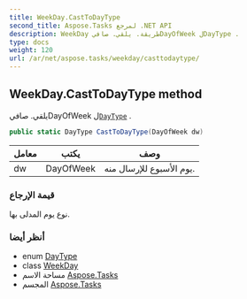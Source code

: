 ```yaml
---
title: WeekDay.CastToDayType
second_title: Aspose.Tasks لمرجع .NET API
description: WeekDay طريقة. يلقي. صافيDayOfWeek لDayType .
type: docs
weight: 120
url: /ar/net/aspose.tasks/weekday/casttodaytype/
---
```

## WeekDay.CastToDayType method

يلقي. صافيDayOfWeek ل[`DayType`](../daytype/) .

```csharp
public static DayType CastToDayType(DayOfWeek dw)
```

| معامل | يكتب | وصف |
| --- | --- | --- |
| dw | DayOfWeek | يوم الأسبوع للإرسال منه. |

### قيمة الإرجاع

نوع يوم المدلى بها.

### أنظر أيضا

* enum [DayType](../../daytype/)
* class [WeekDay](../)
* مساحة الاسم [Aspose.Tasks](../../weekday/)
* المجسم [Aspose.Tasks](../../../)


